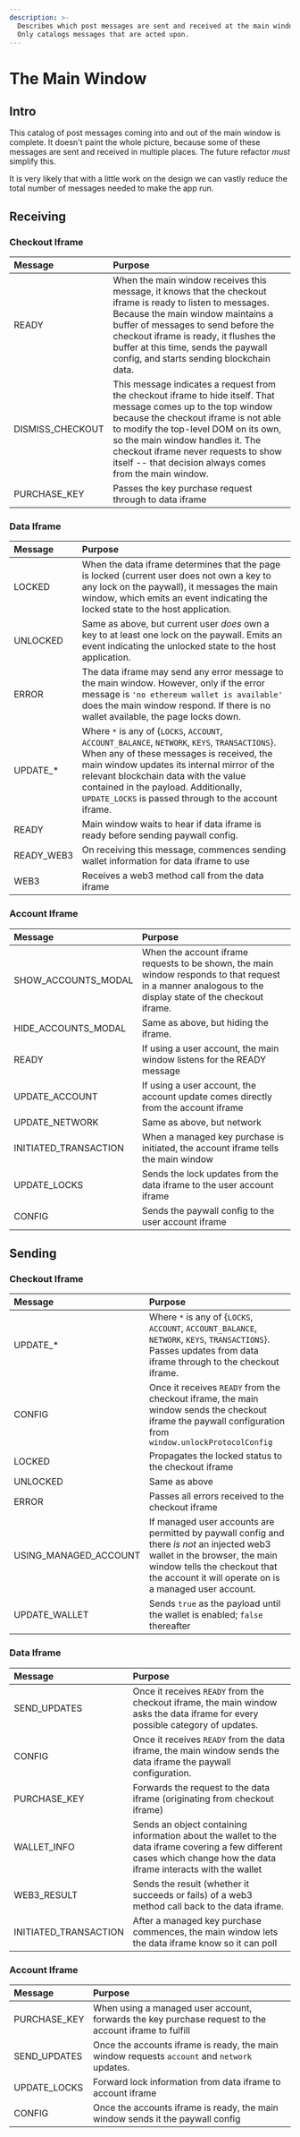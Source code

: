 ```yaml
---
description: >-
  Describes which post messages are sent and received at the main window level.
  Only catalogs messages that are acted upon.
---
```


# The Main Window

## Intro

This catalog of post messages coming into and out of the main window is complete. It doesn't paint the whole picture, because some of these messages are sent and received in multiple places. The future refactor _must_ simplify this.

It is very likely that with a little work on the design we can vastly reduce the total number of messages needed to make the app run.

## Receiving

### Checkout Iframe

| Message | Purpose |
| :--- | :--- |
| READY | When the main window receives this message, it knows that the checkout iframe is ready to listen to messages. Because the main window maintains a buffer of messages to send before the checkout iframe is ready, it flushes the buffer at this time, sends the paywall config, and starts sending blockchain data. |
| DISMISS\_CHECKOUT | This message indicates a request from the checkout iframe to hide itself. That message comes up to the top window because the checkout iframe is not able to modify the top-level DOM on its own, so the main window handles it. The checkout iframe never requests to show itself -- that decision always comes from the main window. |
| PURCHASE\_KEY | Passes the key purchase request through to data iframe |

### Data Iframe

| Message | Purpose |
| :--- | :--- |
| LOCKED | When the data iframe determines that the page is locked \(current user does not own a key to any lock on the paywall\), it messages the main window, which emits an event indicating the locked state to the host application. |
| UNLOCKED | Same as above, but current user _does_ own a key to at least one lock on the paywall. Emits an event indicating the unlocked state to the host application. |
| ERROR | The data iframe may send any error message to the main window. However, only if the error message is `'no ethereum wallet is available'` does the main window respond. If there is no wallet available, the page locks down. |
| UPDATE\_\* | Where `*` is any of {`LOCKS`, `ACCOUNT`, `ACCOUNT_BALANCE`, `NETWORK`, `KEYS`, `TRANSACTIONS`}. When any of these messages is received, the main window updates its internal mirror of the relevant blockchain data with the value contained in the payload. Additionally, `UPDATE_LOCKS` is passed through to the account iframe. |
| READY | Main window waits to hear if data iframe is ready before sending paywall config. |
| READY\_WEB3 | On receiving this message, commences sending wallet information for data iframe to use |
| WEB3 | Receives a web3 method call from the data iframe |

### Account Iframe

| Message | Purpose |
| :--- | :--- |
| SHOW\_ACCOUNTS\_MODAL | When the account iframe requests to be shown, the main window responds to that request in a manner analogous to the display state of the checkout iframe. |
| HIDE\_ACCOUNTS\_MODAL | Same as above, but hiding the iframe. |
| READY | If using a user account, the main window listens for the READY message |
| UPDATE\_ACCOUNT | If using a user account, the account update comes directly from the account iframe |
| UPDATE\_NETWORK | Same as above, but network |
| INITIATED\_TRANSACTION | When a managed key purchase is initiated, the account iframe tells the main window |
| UPDATE\_LOCKS | Sends the lock updates from the data iframe to the user account iframe |
| CONFIG | Sends the paywall config to the user account iframe |

## Sending

### Checkout Iframe

| Message | Purpose |
| :--- | :--- |
| UPDATE\_\* | Where `*` is any of  {`LOCKS`, `ACCOUNT`, `ACCOUNT_BALANCE`, `NETWORK`, `KEYS`, `TRANSACTIONS`}. Passes updates from data iframe through to the checkout iframe. |
| CONFIG | Once it receives `READY` from the checkout iframe, the main window sends the checkout iframe the paywall configuration from `window.unlockProtocolConfig` |
| LOCKED | Propagates the locked status to the checkout iframe |
| UNLOCKED | Same as above |
| ERROR | Passes all errors received to the checkout iframe |
| USING\_MANAGED\_ACCOUNT | If managed user accounts are permitted by paywall config and there _is not_ an injected web3 wallet in the browser, the main window tells the checkout that the account it will operate on is a managed user account. |
| UPDATE\_WALLET | Sends `true` as the payload until the wallet is enabled; `false` thereafter |

### Data Iframe

| Message | Purpose |
| :--- | :--- |
| SEND\_UPDATES | Once it receives `READY` from the checkout iframe, the main window asks the data iframe for every possible category of updates. |
| CONFIG | Once it receives `READY` from the data iframe, the main window sends the data iframe the paywall configuration. |
| PURCHASE\_KEY | Forwards the request to the data iframe \(originating from checkout iframe\) |
| WALLET\_INFO | Sends an object containing information about the wallet to the data iframe covering a few different cases which change how the data iframe interacts with the wallet |
| WEB3\_RESULT | Sends the result \(whether it succeeds or fails\) of a web3 method call back to the data iframe. |
| INITIATED\_TRANSACTION | After a managed key purchase commences, the main window lets the data iframe know so it can poll |

### Account Iframe

| Message | Purpose |
| :--- | :--- |
| PURCHASE\_KEY | When using a managed user account, forwards the key purchase request to the account iframe to fulfill |
| SEND\_UPDATES | Once the accounts iframe is ready, the main window requests `account` and `network` updates. |
| UPDATE\_LOCKS | Forward lock information from data iframe to account iframe |
| CONFIG | Once the accounts iframe is ready, the main window sends it the paywall config |


